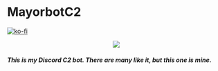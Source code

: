 # MayorbotC2


[![ko-fi](https://ko-fi.com/img/githubbutton_sm.svg)](https://ko-fi.com/M4M03Q2JN)

<p align="center">
  <img src="https://github.com/dievus/MayorbotC2/blob/main/images/mayorbotc2.png" />
</p>

##### This is my Discord C2 bot. There are many like it, but this one is mine.
